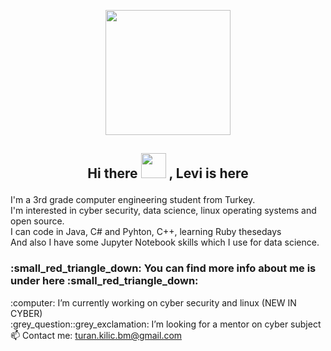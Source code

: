 <p align="center">  <img src="https://media.giphy.com/media/SmwsaXanCdOxy/giphy.gif" width="200" height="200">
<h2> <p align="center"> Hi there <img src="https://raw.githubusercontent.com/blackcater/blackcater/master/images/Hi.gif" width="40" height="40" > , Levi is here </h2>

I'm a 3rd grade computer engineering student from Turkey. <br>
I'm interested in cyber security, data science, linux operating systems and open source. <br>
I can code in Java, C# and Pyhton, C++, learning Ruby thesedays <br>
And also I have some Jupyter Notebook skills which I use for data science. <br>
<h3> :small_red_triangle_down: You can find more info about me is under here :small_red_triangle_down: </h3>
:computer: I’m currently working on cyber security and linux  (NEW IN CYBER) <br>
:grey_question::grey_exclamation: I’m looking for a mentor on cyber subject<br>
📫 Contact me: <a href="https://mail.google.com/mail/u/0/#inbox"> turan.kilic.bm@gmail.com </a><br>
